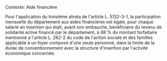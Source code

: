 Contexte: Aide financière

Pour l'application du troisième alinéa de l'article L. 5132-3-1, la participation mensuelle du département aux aides financières est égale, pour chaque salarié en insertion qui était, avant son embauche, bénéficiaire du revenu de solidarité active financé par le département, à 88 % du montant forfaitaire mentionné à l'article L. 262-2 du code de l'action sociale et des familles applicable à un foyer composé d'une seule personne, dans la limite de la durée de conventionnement avec la structure d'insertion par l'activité économique concernée.